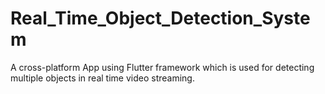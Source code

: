 # Real_Time_Object_Detection_System
A cross-platform App using Flutter framework which is used for detecting multiple objects in real time video streaming.

